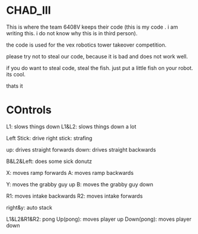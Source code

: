 # CHAD_III

This is where the team 6408V keeps their code (this is my code . i am writing this. i do not know why this is in third person). 

the code is used for the vex robotics tower takeover competition. 


please try not to steal our code, because it is bad and does not work well. 

if you do want to steal code, steal the fish. just put a little fish on your robot. its cool.

thats it

# COntrols

L1: slows things down
L1&L2: slows things down a lot

Left Stick: drive
right stick: strafing

up: drives straight forwards
down: drives straight backwards

B&L2&Left: does some sick donutz

X: moves ramp forwards
A: moves ramp backwards

Y: moves the grabby guy up
B: moves the grabby guy down

R1: moves intake backwards
R2: moves intake forwards

right&y: auto stack

L1&L2&R1&R2: pong
    Up(pong): moves player up
    Down(pong): moves player down
    
   
